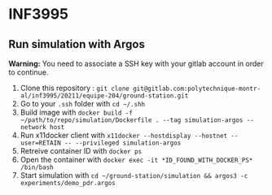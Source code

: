 # INF3995

## Run simulation with Argos
**Warning:** You need to associate a SSH key with your gitlab account in order to continue.
1. Clone this repository : `git clone git@gitlab.com:polytechnique-montr-al/inf3995/20211/equipe-204/ground-station.git`
2. Go to your `.ssh` folder with `cd ~/.shh`
3. Build image with `docker build -f ~/path/to/repo/simulation/Dockerfile . --tag simulation-argos --network host`
4. Run x11docker client with `x11docker --hostdisplay --hostnet --user=RETAIN -- --privileged simulation-argos`
5. Retreive container ID with `docker ps`
6. Open the container with `docker exec -it *ID_FOUND_WITH_DOCKER_PS* /bin/bash`
7. Start simulation with `cd ~/ground-station/simulation && argos3 -c experiments/demo_pdr.argos`